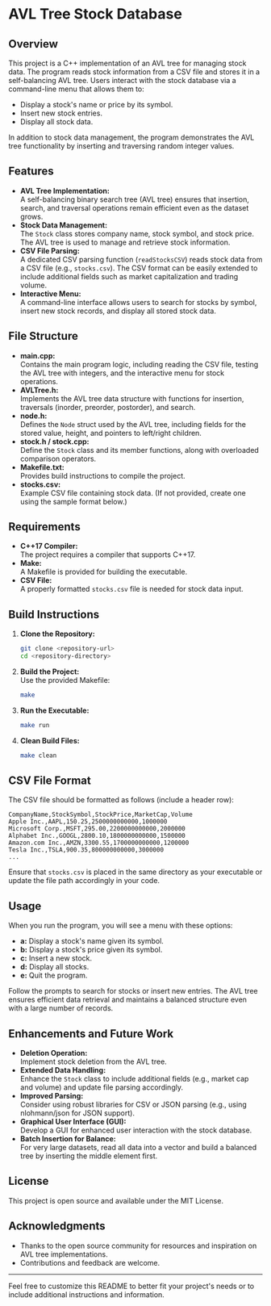 # AVL Tree Stock Database

## Overview

This project is a C++ implementation of an AVL tree for managing stock data. The program reads stock information from a CSV file and stores it in a self-balancing AVL tree. Users interact with the stock database via a command-line menu that allows them to:
- Display a stock's name or price by its symbol.
- Insert new stock entries.
- Display all stock data.

In addition to stock data management, the program demonstrates the AVL tree functionality by inserting and traversing random integer values.

## Features

- **AVL Tree Implementation:**  
  A self-balancing binary search tree (AVL tree) ensures that insertion, search, and traversal operations remain efficient even as the dataset grows.
- **Stock Data Management:**  
  The `Stock` class stores company name, stock symbol, and stock price. The AVL tree is used to manage and retrieve stock information.
- **CSV File Parsing:**  
  A dedicated CSV parsing function (`readStocksCSV`) reads stock data from a CSV file (e.g., `stocks.csv`). The CSV format can be easily extended to include additional fields such as market capitalization and trading volume.
- **Interactive Menu:**  
  A command-line interface allows users to search for stocks by symbol, insert new stock records, and display all stored stock data.

## File Structure

- **main.cpp:**  
  Contains the main program logic, including reading the CSV file, testing the AVL tree with integers, and the interactive menu for stock operations.
- **AVLTree.h:**  
  Implements the AVL tree data structure with functions for insertion, traversals (inorder, preorder, postorder), and search.
- **node.h:**  
  Defines the `Node` struct used by the AVL tree, including fields for the stored value, height, and pointers to left/right children.
- **stock.h / stock.cpp:**  
  Define the `Stock` class and its member functions, along with overloaded comparison operators.
- **Makefile.txt:**  
  Provides build instructions to compile the project.
- **stocks.csv:**  
  Example CSV file containing stock data. (If not provided, create one using the sample format below.)

## Requirements

- **C++17 Compiler:**  
  The project requires a compiler that supports C++17.
- **Make:**  
  A Makefile is provided for building the executable.
- **CSV File:**  
  A properly formatted `stocks.csv` file is needed for stock data input.

## Build Instructions

1. **Clone the Repository:**  
   ```bash
   git clone <repository-url>
   cd <repository-directory>
   ```

2. **Build the Project:**  
   Use the provided Makefile:
   ```bash
   make
   ```

3. **Run the Executable:**  
   ```bash
   make run
   ```

4. **Clean Build Files:**  
   ```bash
   make clean
   ```

## CSV File Format

The CSV file should be formatted as follows (include a header row):

```csv
CompanyName,StockSymbol,StockPrice,MarketCap,Volume
Apple Inc.,AAPL,150.25,2500000000000,1000000
Microsoft Corp.,MSFT,295.00,2200000000000,2000000
Alphabet Inc.,GOOGL,2800.10,1800000000000,1500000
Amazon.com Inc.,AMZN,3300.55,1700000000000,1200000
Tesla Inc.,TSLA,900.35,800000000000,3000000
...
```

Ensure that `stocks.csv` is placed in the same directory as your executable or update the file path accordingly in your code.

## Usage

When you run the program, you will see a menu with these options:

- **a:** Display a stock's name given its symbol.
- **b:** Display a stock's price given its symbol.
- **c:** Insert a new stock.
- **d:** Display all stocks.
- **e:** Quit the program.

Follow the prompts to search for stocks or insert new entries. The AVL tree ensures efficient data retrieval and maintains a balanced structure even with a large number of records.

## Enhancements and Future Work

- **Deletion Operation:**  
  Implement stock deletion from the AVL tree.
- **Extended Data Handling:**  
  Enhance the `Stock` class to include additional fields (e.g., market cap and volume) and update file parsing accordingly.
- **Improved Parsing:**  
  Consider using robust libraries for CSV or JSON parsing (e.g., using nlohmann/json for JSON support).
- **Graphical User Interface (GUI):**  
  Develop a GUI for enhanced user interaction with the stock database.
- **Batch Insertion for Balance:**  
  For very large datasets, read all data into a vector and build a balanced tree by inserting the middle element first.

## License

This project is open source and available under the MIT License.

## Acknowledgments

- Thanks to the open source community for resources and inspiration on AVL tree implementations.
- Contributions and feedback are welcome.

---

Feel free to customize this README to better fit your project's needs or to include additional instructions and information.
